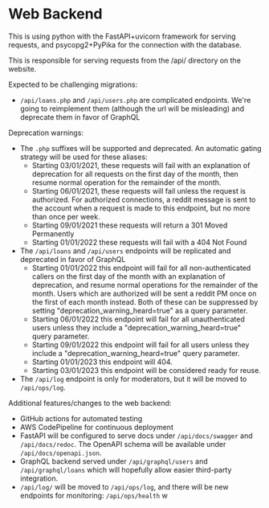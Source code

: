 # Web Backend

This is using python with the FastAPI+uvicorn framework for serving requests,
and psycopg2+PyPika for the connection with the database.

This is responsible for serving requests from the /api/ directory on the
website.

Expected to be challenging migrations:

- `/api/loans.php` and `/api/users.php` are complicated endpoints. We're going
  to reimplement them (although the url will be misleading) and deprecate them
  in favor of GraphQL

Deprecation warnings:

- The `.php` suffixes will be supported and deprecated. An automatic gating
  strategy will be used for these aliases:
  - Starting 03/01/2021, these requests will fail with an explanation of
    deprecation for all requests on the first day of the month, then
    resume normal operation for the remainder of the month.
  - Starting 06/01/2021, these requests will fail unless the request is
    authorized. For authorized connections, a reddit message is sent to
    the account when a request is made to this endpoint, but no more than
    once per week.
  - Starting 09/01/2021 these requests will return a 301 Moved Permanently
  - Starting 01/01/2022 these requests will fail with a 404 Not Found
- The `/api/loans` and `/api/users` endpoints will be replicated and deprecated
  in favor of GraphQL
  - Starting 01/01/2022 this endpoint will fail for all non-authenticated
    callers on the first day of the month with an explanation of deprecation,
    and resume normal operations for the remainder of the month. Users which
    are authorized will be sent a reddit PM once on the first of each month
    instead. Both of these can be suppressed by setting
    "deprecation_warning_heard=true" as a query parameter.
  - Starting 06/01/2022 this endpoint will fail for all unauthenticated users
    unless they include a "deprecation_warning_heard=true" query parameter.
  - Starting 09/01/2022 this endpoint will fail for all users unless they
    include a "deprecation_warning_heard=true" query parameter.
  - Starting 01/01/2023 this endpoint will 404.
  - Starting 03/01/2023 this endpoint will be considered ready for reuse.
- The `/api/log` endpoint is only for moderators, but it will be moved
  to `/api/ops/log`.

Additional features/changes to the web backend:

- GitHub actions for automated testing
- AWS CodePipeline for continuous deployment
- FastAPI will be configured to serve docs under `/api/docs/swagger` and
  `/api/docs/redoc`. The OpenAPI schema will be available under
  `/api/docs/openapi.json`.
- GraphQL backend served under `/api/graphql/users` and `/api/graphql/loans`
  which will hopefully allow easier third-party integration.
- `/api/log/` will be moved to `/api/ops/log`, and there will be new endpoints
  for monitoring: `/api/ops/health` w